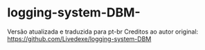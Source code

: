 # logging-system-DBM-
Versão atualizada e traduzida para pt-br Creditos ao autor original: https://github.com/Livedexe/logging-system-DBM
